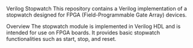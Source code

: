 Verilog Stopwatch
This repository contains a Verilog implementation of a stopwatch designed for FPGA (Field-Programmable Gate Array) devices.

Overview
The stopwatch module is implemented in Verilog HDL and is intended for use on FPGA boards. It provides basic stopwatch functionalities such as start, stop, and reset.
